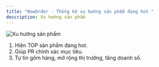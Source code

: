 ```yaml
---
title: "WowOrder - Thống kê xu hướng sản phẩm đang hot "
description: Xu hướng sản phẩm
---
```


![Xu hướng sản phẩm](https://woworder.net/img/huong_dan/xu-huong-san-pham.png)

1. Hiện TOP sản phẩm đang hot.
2. Giúp PR chính xác mục tiêu.
3. Tự tin gôm hàng, mở rộng thị trường, tăng doanh số.
